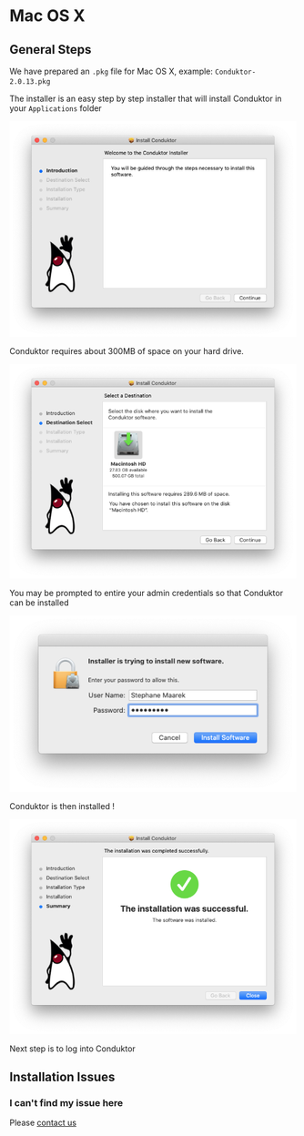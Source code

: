 # Mac OS X

## General Steps

We have prepared an `.pkg` file for Mac OS X, example: `Conduktor-2.0.13.pkg` 

The installer is an easy step by step installer that will install Conduktor in your `Applications` folder

![](../../.gitbook/assets/screen-shot-2020-04-08-at-18.52.43.png)

Conduktor requires about 300MB of space on your hard drive. 

![](../../.gitbook/assets/image%20%2813%29.png)

You may be prompted to entire your admin credentials so that Conduktor can be installed

![](../../.gitbook/assets/image%20%2815%29.png)

Conduktor is then installed ! 

![](../../.gitbook/assets/image%20%2825%29.png)

Next step is to log into Conduktor

## Installation Issues

### I can't find my issue here

Please [contact us](https://www.conduktor.io/contact)



